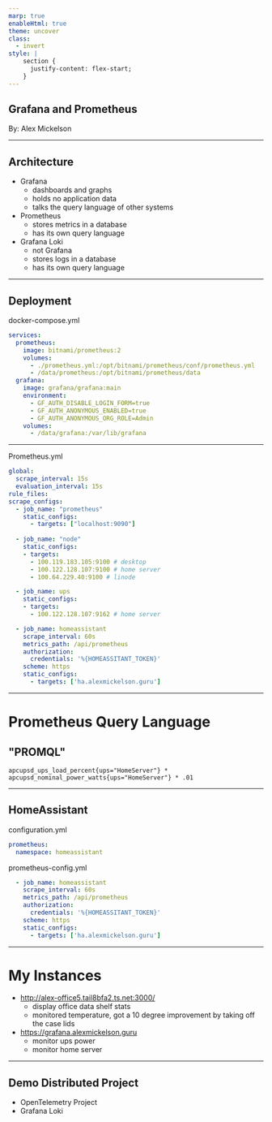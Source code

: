 ```yaml
---
marp: true
enableHtml: true
theme: uncover
class:
  - invert
style: |
    section {
      justify-content: flex-start;
    }
---
```


<style>
:root {
    font-size: 35px;
}
section.mytext {
  text-align: left;
}
</style>

## Grafana and Prometheus

By: Alex Mickelson

---

## Architecture

- Grafana
   - dashboards and graphs
   - holds no application data
   - talks the query language of other systems
- Prometheus
   - stores metrics in a database
   - has its own query language
- Grafana Loki
   - not Grafana
   - stores logs in a database
   - has its own query language

---

## Deployment

docker-compose.yml
```yml
services:
  prometheus:
    image: bitnami/prometheus:2
    volumes:
      - ./prometheus.yml:/opt/bitnami/prometheus/conf/prometheus.yml
      - /data/prometheus:/opt/bitnami/prometheus/data
  grafana:
    image: grafana/grafana:main
    environment:
      - GF_AUTH_DISABLE_LOGIN_FORM=true
      - GF_AUTH_ANONYMOUS_ENABLED=true
      - GF_AUTH_ANONYMOUS_ORG_ROLE=Admin
    volumes:
      - /data/grafana:/var/lib/grafana
```


---

Prometheus.yml

```yml
global:
  scrape_interval: 15s 
  evaluation_interval: 15s
rule_files:
scrape_configs:
  - job_name: "prometheus"
    static_configs:
      - targets: ["localhost:9090"]
  
  - job_name: "node"
    static_configs:
    - targets: 
      - 100.119.183.105:9100 # desktop
      - 100.122.128.107:9100 # home server
      - 100.64.229.40:9100 # linode

  - job_name: ups
    static_configs:
    - targets:
      - 100.122.128.107:9162 # home server

  - job_name: homeassistant
    scrape_interval: 60s
    metrics_path: /api/prometheus
    authorization:
      credentials: '%{HOMEASSITANT_TOKEN}'
    scheme: https
    static_configs:
      - targets: ['ha.alexmickelson.guru']
```
---

# Prometheus Query Language

## "PROMQL"

```
apcupsd_ups_load_percent{ups="HomeServer"} * apcupsd_nominal_power_watts{ups="HomeServer"} * .01
```

---

## HomeAssistant

configuration.yml
```yml
prometheus:
  namespace: homeassistant
```

prometheus-config.yml

```yml
  - job_name: homeassistant
    scrape_interval: 60s
    metrics_path: /api/prometheus
    authorization:
      credentials: '%{HOMEASSITANT_TOKEN}'
    scheme: https
    static_configs:
      - targets: ['ha.alexmickelson.guru']
```

---


# My Instances

- <http://alex-office5.tail8bfa2.ts.net:3000/>
    - display office data shelf stats
    - monitored temperature, got a 10 degree improvement by taking off the case lids
- <https://grafana.alexmickelson.guru>
    - monitor ups power
    - monitor home server

---


## Demo Distributed Project

- OpenTelemetry Project
- Grafana Loki